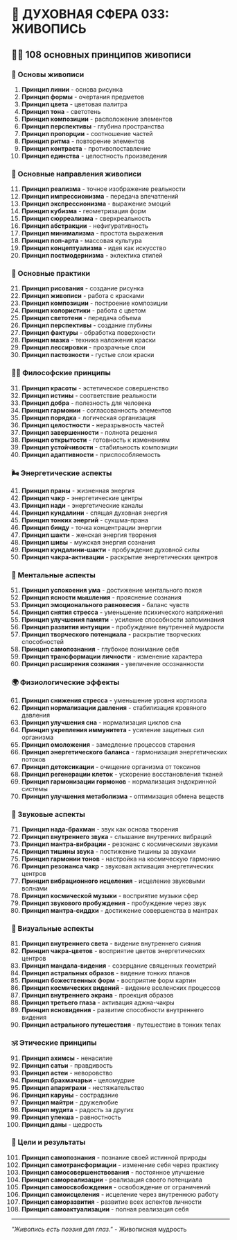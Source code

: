 # 🌟 ДУХОВНАЯ СФЕРА 033: ЖИВОПИСЬ

## 🧘‍♀️ 108 основных принципов живописи

### 🌌 Основы живописи

1. **Принцип линии** - основа рисунка
2. **Принцип формы** - очертания предметов
3. **Принцип цвета** - цветовая палитра
4. **Принцип тона** - светотень
5. **Принцип композиции** - расположение элементов
6. **Принцип перспективы** - глубина пространства
7. **Принцип пропорции** - соотношение частей
8. **Принцип ритма** - повторение элементов
9. **Принцип контраста** - противопоставление
10. **Принцип единства** - целостность произведения

### 🎯 Основные направления живописи

11. **Принцип реализма** - точное изображение реальности
12. **Принцип импрессионизма** - передача впечатлений
13. **Принцип экспрессионизма** - выражение эмоций
14. **Принцип кубизма** - геометризация форм
15. **Принцип сюрреализма** - сверхреальность
16. **Принцип абстракции** - нефигуративность
17. **Принцип минимализма** - простота выражения
18. **Принцип поп-арта** - массовая культура
19. **Принцип концептуализма** - идея как искусство
20. **Принцип постмодернизма** - эклектика стилей

### 🌟 Основные практики

21. **Принцип рисования** - создание рисунка
22. **Принцип живописи** - работа с красками
23. **Принцип композиции** - построение композиции
24. **Принцип колористики** - работа с цветом
25. **Принцип светотени** - передача объема
26. **Принцип перспективы** - создание глубины
27. **Принцип фактуры** - обработка поверхности
28. **Принцип мазка** - техника наложения краски
29. **Принцип лессировки** - прозрачные слои
30. **Принцип пастозности** - густые слои краски

### 🧘‍♀️ Философские принципы

31. **Принцип красоты** - эстетическое совершенство
32. **Принцип истины** - соответствие реальности
33. **Принцип добра** - полезность для человека
34. **Принцип гармонии** - согласованность элементов
35. **Принцип порядка** - логическая организация
36. **Принцип целостности** - неразрывность частей
37. **Принцип завершенности** - полнота решения
38. **Принцип открытости** - готовность к изменениям
39. **Принцип устойчивости** - стабильность композиции
40. **Принцип адаптивности** - приспособляемость

### 🌬️ Энергетические аспекты

41. **Принцип праны** - жизненная энергия
42. **Принцип чакр** - энергетические центры
43. **Принцип нади** - энергетические каналы
44. **Принцип кундалини** - спящая духовная энергия
45. **Принцип тонких энергий** - сукшма-прана
46. **Принцип бинду** - точка концентрации энергии
47. **Принцип шакти** - женская энергия творения
48. **Принцип шивы** - мужская энергия сознания
49. **Принцип кундалини-шакти** - пробуждение духовной силы
50. **Принцип чакра-активации** - раскрытие энергетических центров

### 🧠 Ментальные аспекты

51. **Принцип успокоения ума** - достижение ментального покоя
52. **Принцип ясности мышления** - прояснение сознания
53. **Принцип эмоционального равновесия** - баланс чувств
54. **Принцип снятия стресса** - уменьшение психического напряжения
55. **Принцип улучшения памяти** - усиление способности запоминания
56. **Принцип развития интуиции** - пробуждение внутренней мудрости
57. **Принцип творческого потенциала** - раскрытие творческих способностей
58. **Принцип самопознания** - глубокое понимание себя
59. **Принцип трансформации личности** - изменение характера
60. **Принцип расширения сознания** - увеличение осознанности

### 🌍 Физиологические эффекты

61. **Принцип снижения стресса** - уменьшение уровня кортизола
62. **Принцип нормализации давления** - стабилизация кровяного давления
63. **Принцип улучшения сна** - нормализация циклов сна
64. **Принцип укрепления иммунитета** - усиление защитных сил организма
65. **Принцип омоложения** - замедление процессов старения
66. **Принцип энергетического баланса** - гармонизация энергетических потоков
67. **Принцип детоксикации** - очищение организма от токсинов
68. **Принцип регенерации клеток** - ускорение восстановления тканей
69. **Принцип гармонизации гормонов** - нормализация эндокринной системы
70. **Принцип улучшения метаболизма** - оптимизация обмена веществ

### 🎵 Звуковые аспекты

71. **Принцип нада-брахман** - звук как основа творения
72. **Принцип внутреннего звука** - слышание внутренних вибраций
73. **Принцип мантра-вибрации** - резонанс с космическими звуками
74. **Принцип тишины звука** - постижение тишины за звуками
75. **Принцип гармонии тонов** - настройка на космическую гармонию
76. **Принцип резонанса чакр** - звуковая активация энергетических центров
77. **Принцип вибрационного исцеления** - исцеление звуковыми волнами
78. **Принцип космической музыки** - восприятие музыки сфер
79. **Принцип звукового пробуждения** - пробуждение через звук
80. **Принцип мантра-сиддхи** - достижение совершенства в мантрах

### 🌈 Визуальные аспекты

81. **Принцип внутреннего света** - видение внутреннего сияния
82. **Принцип чакра-цветов** - восприятие цветов энергетических центров
83. **Принцип мандала-видения** - созерцание священных геометрий
84. **Принцип астральных образов** - видение тонких планов
85. **Принцип божественных форм** - восприятие форм картин
86. **Принцип космических видений** - видение вселенских процессов
87. **Принцип внутреннего экрана** - проекция образов
88. **Принцип третьего глаза** - активация аджна-чакры
89. **Принцип ясновидения** - развитие способности внутреннего видения
90. **Принцип астрального путешествия** - путешествие в тонких телах

### 🕉️ Этические принципы

91. **Принцип ахимсы** - ненасилие
92. **Принцип сатьи** - правдивость
93. **Принцип астеи** - неворовство
94. **Принцип брахмачарьи** - целомудрие
95. **Принцип апариграхи** - нестяжательство
96. **Принцип каруны** - сострадание
97. **Принцип майтри** - дружелюбие
98. **Принцип мудита** - радость за других
99. **Принцип упекша** - равностность
100. **Принцип даны** - щедрость

### 🚀 Цели и результаты

101. **Принцип самопознания** - познание своей истинной природы
102. **Принцип самотрансформации** - изменение себя через практику
103. **Принцип самосовершенствования** - постоянное улучшение
104. **Принцип самореализации** - реализация своего потенциала
105. **Принцип самоосвобождения** - освобождение от ограничений
106. **Принцип самоисцеления** - исцеление через внутреннюю работу
107. **Принцип саморазвития** - развитие всех аспектов личности
108. **Принцип самоактуализации** - полная реализация себя

---

*"Живопись есть поэзия для глаз."* - Живописная мудрость
